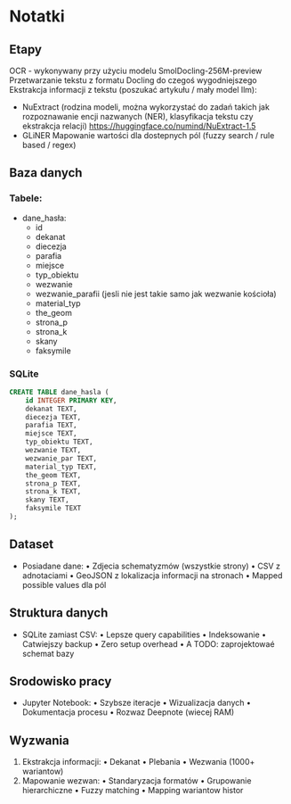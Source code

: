 # Notatki

## Etapy 
OCR - wykonywany przy użyciu modelu SmolDocling-256M-preview
Przetwarzanie tekstu z formatu Docling do czegoś wygodniejszego
Ekstrakcja informacji z tekstu (poszukać artykułu / mały model llm):
- NuExtract (rodzina modeli, można wykorzystać do zadań takich jak rozpoznawanie encji nazwanych (NER), klasyfikacja tekstu czy ekstrakcja relacji) https://huggingface.co/numind/NuExtract-1.5
- GLiNER
Mapowanie wartości dla dostepnych pól (fuzzy search / rule based / regex)


## Baza danych
### Tabele:
- dane_hasła:
    - id
    - dekanat
    - diecezja
    - parafia
    - miejsce
    - typ_obiektu
    - wezwanie
    - wezwanie_parafii (jesli nie jest takie samo jak wezwanie kościoła)
    - material_typ
    - the_geom
    - strona_p
    - strona_k
    - skany
    - faksymile
### SQLite 
``` sql
CREATE TABLE dane_hasla (
    id INTEGER PRIMARY KEY,
    dekanat TEXT,
    diecezja TEXT,
    parafia TEXT,
    miejsce TEXT,
    typ_obiektu TEXT,
    wezwanie TEXT,
    wezwanie_par TEXT,
    material_typ TEXT,
    the_geom TEXT,
    strona_p TEXT,
    strona_k TEXT,
    skany TEXT,
    faksymile TEXT
);
```
## Dataset
- Posiadane dane:
• Zdjecia schematyzmów (wszystkie strony)
• CSV z adnotaciami
• GeoJSON z lokalizacja informacji na stronach
• Mapped possible values dla pól
## Struktura danych
- SQLite zamiast CSV:
• Lepsze query capabilities
• Indeksowanie
• Catwiejszy backup
• Zero setup overhead
• A TODO: zaprojektowaé schemat bazy
## Srodowisko pracy
- Jupyter Notebook:
• Szybsze iteracje
• Wizualizacja danych
• Dokumentacja procesu
• Rozwaz Deepnote (wiecej RAM)
## Wyzwania
1. Ekstrakcja informacji:
• Dekanat
• Plebania
• Wezwania (1000+ wariantow)
2. Mapowanie wezwan:
• Standaryzacja formatów
• Grupowanie hierarchiczne
• Fuzzy matching
• Mapping wariantow histor


